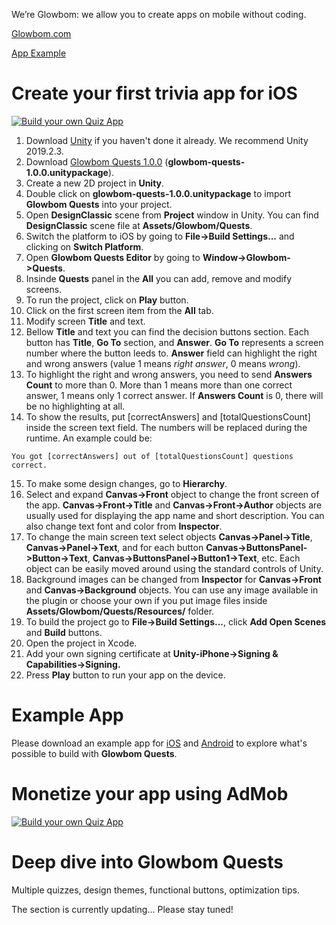 We’re Glowbom: we allow you to create apps on mobile without coding. 

[Glowbom.com](https://glowbom.com/)

[App Example](https://globalsculptor.com/apps/countries.html)

# Create your first trivia app for iOS

[![Build your own Quiz App](https://img.youtube.com/vi/5py0nFKtoLU/0.jpg)](https://www.youtube.com/watch?v=5py0nFKtoLU)

1. Download [Unity](https://unity3d.com/get-unity/download/archive) if you haven't done it already. We recommend Unity 2019.2.3.
2. Download [Glowbom Quests 1.0.0](https://github.com/Glowbom/quests/releases) (**glowbom-quests-1.0.0.unitypackage**).
3. Create a new 2D project in **Unity**.
4. Double click on **glowbom-quests-1.0.0.unitypackage** to import **Glowbom Quests** into your project.
5. Open **DesignClassic** scene from **Project** window in Unity. You can find **DesignClassic** scene file at **Assets/Glowbom/Quests**.
6. Switch the platform to iOS by going to **File->Build Settings...** and clicking on **Switch Platform**.
7. Open **Glowbom Quests Editor** by going to **Window->Glowbom->Quests**.
8. Insinde **Quests** panel in the **All** you can add, remove and modify screens.
9. To run the project, click on **Play** button.
10. Click on the first screen item from the **All** tab.
11. Modify screen **Title** and text.
12. Bellow **Title** and text you can find the decision buttons section. Each button has **Title**, **Go To** section, and **Answer**. **Go To** represents a screen number where the button leeds to. **Answer** field can highlight the right and wrong answers (value 1 means *right answer*, 0 means *wrong*). 
13. To highlight the right and wrong answers, you need to send **Answers Count** to more than 0. More than 1 means more than one correct answer, 1 means only 1 correct answer. If **Answers Count** is 0, there will be no highlighting at all.
14. To show the results, put [correctAnswers] and [totalQuestionsCount] inside the screen text field. The numbers will be replaced during the runtime. An example could be:

```
You got [correctAnswers] out of [totalQuestionsCount] questions correct.
```

15. To make some design changes, go to **Hierarchy**.
16. Select and expand **Canvas->Front** object to change the front screen of the app. **Canvas->Front->Title** and **Canvas->Front->Author** objects are usually used for displaying the app name and short description. You can also change text font and color from **Inspector**.
17. To change the main screen text select objects **Canvas->Panel->Title**, **Canvas->Panel->Text**, and for each button **Canvas->ButtonsPanel->Button->Text**, **Canvas->ButtonsPanel->Button1->Text**, etc. Each object can be easily moved around using the standard controls of Unity.
18. Background images can be changed from **Inspector** for **Canvas->Front** and **Canvas->Background** objects. You can use any image available in the plugin or choose your own if you put image files inside **Assets/Glowbom/Quests/Resources/** folder.
19. To build the project go to **File->Build Settings...**, click **Add Open Scenes** and **Build** buttons.
20. Open the project in Xcode.
21. Add your own signing certificate at **Unity-iPhone->Signing & Capabilities->Signing.**
22. Press **Play** button to run your app on the device.

# Example App

Please download an example app for [iOS](https://apps.apple.com/us/app/6-countries-world-geography/id1497861140?ls=1) and [Android](https://play.google.com/store/apps/details?id=com.glowbom.quests) to explore what's possible to build with **Glowbom Quests**.

# Monetize your app using AdMob

[![Build your own Quiz App](https://img.youtube.com/vi/xvx6RtHJNKg/0.jpg)](https://www.youtube.com/watch?v=xvx6RtHJNKg)

# Deep dive into Glowbom Quests

Multiple quizzes, design themes, functional buttons, optimization tips.

The section is currently updating... Please stay tuned!


